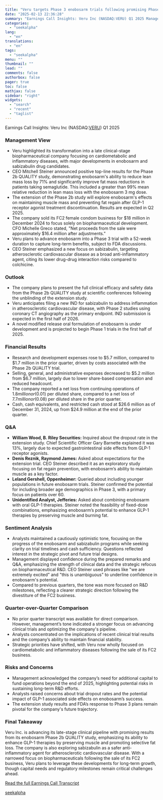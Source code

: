 ```yaml
---
title: "Veru targets Phase 3 enobosarm trials following promising Phase 2b results in obesity treatment"
date: "2025-02-13 22:36:28"
summary: "Earnings Call Insights: Veru Inc (NASDAQ:VERU) Q1 2025 Management View Veru highlighted its transformation into a late clinical-stage biopharmaceutical company focusing on cardiometabolic and inflammatory diseases, with major developments in enobosarm and sabizabulin drug candidates. CEO Mitchell Steiner announced positive top-line results for the Phase 2b QUALITY study, demonstrating enobosarm's..."
categories:
  - "seekalpha"
lang:
  - "en"
translations:
  - "en"
tags:
  - "seekalpha"
menu: ""
thumbnail: ""
lead: ""
comments: false
authorbox: false
pager: true
toc: false
mathjax: false
sidebar: "right"
widgets:
  - "search"
  - "recent"
  - "taglist"
---
```


Earnings Call Insights: Veru Inc (NASDAQ:[VERU](https://seekingalpha.com/symbol/VERU "Veru Inc.")) Q1 2025

### Management View

* Veru highlighted its transformation into a late clinical-stage biopharmaceutical company focusing on cardiometabolic and inflammatory diseases, with major developments in enobosarm and sabizabulin drug candidates.
* CEO Mitchell Steiner announced positive top-line results for the Phase 2b QUALITY study, demonstrating enobosarm's ability to reduce lean mass loss by 71% and significantly improve fat mass reductions in patients taking semaglutide. This included a greater than 99% mean relative reduction in lean mass loss with the enobosarm 3 mg dose.
* The extension of the Phase 2b study will explore enobosarm's effects on maintaining muscle mass and preventing fat regain after GLP-1 receptor agonist treatment discontinuation. Results are expected in Q2 2025.
* The company sold its FC2 female condom business for $18 million in December 2024 to focus solely on biopharmaceutical development. CFO Michelle Greco stated, "Net proceeds from the sale were approximately $16.4 million after adjustments."
* Veru plans to advance enobosarm into a Phase 3 trial with a 52-week duration to capture long-term benefits, subject to FDA discussions.
* CEO Steiner emphasized a new focus on sabizabulin, targeting atherosclerotic cardiovascular disease as a broad anti-inflammatory agent, citing its lower drug-drug interaction risks compared to colchicine.

### Outlook

* The company plans to present the full clinical efficacy and safety data from the Phase 2b QUALITY study at scientific conferences following the unblinding of the extension study.
* Veru anticipates filing a new IND for sabizabulin to address inflammation in atherosclerotic cardiovascular disease, with Phase 2 studies using coronary CT angiography as the primary endpoint. IND submission is expected in the first half of 2026.
* A novel modified release oral formulation of enobosarm is under development and is projected to begin Phase 1 trials in the first half of 2025.

### Financial Results

* Research and development expenses rose to $5.7 million, compared to $1.7 million in the prior quarter, driven by costs associated with the Phase 2b QUALITY trial.
* Selling, general, and administrative expenses decreased to $5.2 million from $6.7 million, largely due to lower share-based compensation and reduced headcount.
* The company reported a net loss from continuing operations of $1.8 million or ($0.01) per diluted share, compared to a net loss of $7.7 million or ($0.08) per diluted share in the prior quarter.
* Cash, cash equivalents, and restricted cash stood at $26.6 million as of December 31, 2024, up from $24.9 million at the end of the prior quarter.

### Q&A

* **William Wood, B. Riley Securities:** Inquired about the dropout rate in the extension study. Chief Scientific Officer Gary Barnette explained it was 13%, largely due to expected gastrointestinal side effects from GLP-1 receptor agonists.
* **Denis Reznik, Raymond James:** Asked about expectations for the extension trial. CEO Steiner described it as an exploratory study focusing on fat regain prevention, with enobosarm’s ability to maintain muscle as a key factor.
* **Leland Gershell, Oppenheimer:** Queried about including younger populations in future enobosarm trials. Steiner confirmed the potential for including broader age demographics in Phase 3, with a primary focus on patients over 60.
* **Unidentified Analyst, Jefferies:** Asked about combining enobosarm with oral GLP-1 therapies. Steiner noted the feasibility of fixed-dose combinations, emphasizing enobosarm’s potential to enhance GLP-1 therapies by preserving muscle and burning fat.

### Sentiment Analysis

* Analysts maintained a cautiously optimistic tone, focusing on the progress of the enobosarm and sabizabulin programs while seeking clarity on trial timelines and cash sufficiency. Questions reflected interest in the strategic pivot and future trial designs.
* Management displayed confidence during the prepared remarks and Q&A, emphasizing the strength of clinical data and the strategic refocus on biopharmaceutical R&D. CEO Steiner used phrases like "we are extremely excited" and "this is unambiguous" to underline confidence in enobosarm's potential.
* Compared to previous quarters, the tone was more focused on R&D milestones, reflecting a clearer strategic direction following the divestiture of the FC2 business.

### Quarter-over-Quarter Comparison

* No prior quarter transcript was available for direct comparison. However, management’s tone indicated a stronger focus on advancing clinical trials and optimizing the company's pipeline.
* Analysts concentrated on the implications of recent clinical trial results and the company’s ability to maintain financial stability.
* Strategic priorities have shifted, with Veru now wholly focused on cardiometabolic and inflammatory diseases following the sale of its FC2 business.

### Risks and Concerns

* Management acknowledged the company’s need for additional capital to fund operations beyond the end of 2025, highlighting potential risks in sustaining long-term R&D efforts.
* Analysts raised concerns about trial dropout rates and the potential impact of GLP-1 associated side effects on enobosarm’s success.
* The extension study results and FDA’s response to Phase 3 plans remain pivotal for the company's future trajectory.

### Final Takeaway

Veru Inc. is advancing its late-stage clinical pipeline with promising results from its enobosarm Phase 2b QUALITY study, emphasizing its ability to enhance GLP-1 therapies by preserving muscle and promoting selective fat loss. The company is also exploring sabizabulin as a safer anti-inflammatory agent for atherosclerotic cardiovascular disease. With a narrowed focus on biopharmaceuticals following the sale of its FC2 business, Veru plans to leverage these developments for long-term growth, though capital needs and regulatory milestones remain critical challenges ahead.

[Read the full Earnings Call Transcript](https://seekingalpha.com/symbol/VERU/earnings/transcripts)

[seekalpha](https://seekingalpha.com/news/4408045-veru-targets-phase-3-enobosarm-trials-following-promising-phase-2b-results-in-obesity)
